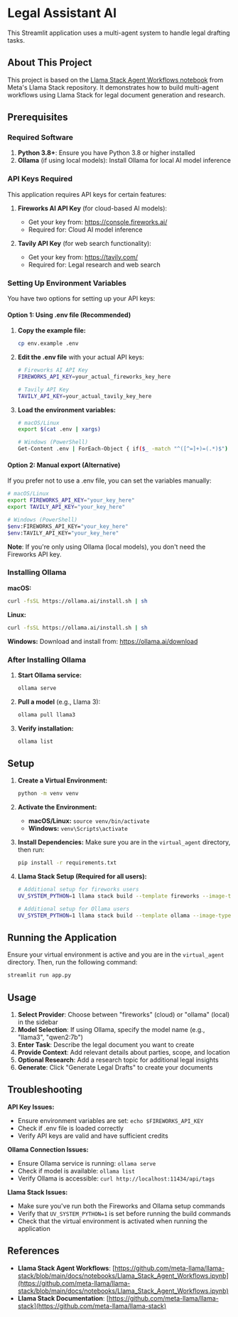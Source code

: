 # Legal Assistant AI

This Streamlit application uses a multi-agent system to handle legal drafting tasks.

## About This Project

This project is based on the [Llama Stack Agent Workflows notebook](https://github.com/meta-llama/llama-stack/blob/main/docs/notebooks/Llama_Stack_Agent_Workflows.ipynb) from Meta's Llama Stack repository. It demonstrates how to build multi-agent workflows using Llama Stack for legal document generation and research.

## Prerequisites

### Required Software

1. **Python 3.8+**: Ensure you have Python 3.8 or higher installed
2. **Ollama** (if using local models): Install Ollama for local AI model inference

### API Keys Required

This application requires API keys for certain features:

1. **Fireworks AI API Key** (for cloud-based AI models):
   - Get your key from: https://console.fireworks.ai/
   - Required for: Cloud AI model inference

2. **Tavily API Key** (for web search functionality):
   - Get your key from: https://tavily.com/
   - Required for: Legal research and web search

### Setting Up Environment Variables

You have two options for setting up your API keys:

#### Option 1: Using .env file (Recommended)

1. **Copy the example file:**
   ```bash
   cp env.example .env
   ```

2. **Edit the .env file** with your actual API keys:
   ```bash
   # Fireworks AI API Key
   FIREWORKS_API_KEY=your_actual_fireworks_key_here
   
   # Tavily API Key
   TAVILY_API_KEY=your_actual_tavily_key_here
   ```

3. **Load the environment variables:**
   ```bash
   # macOS/Linux
   export $(cat .env | xargs)
   
   # Windows (PowerShell)
   Get-Content .env | ForEach-Object { if($_ -match "^([^=]+)=(.*)$") { [Environment]::SetEnvironmentVariable($matches[1], $matches[2]) } }
   ```

#### Option 2: Manual export (Alternative)

If you prefer not to use a .env file, you can set the variables manually:

```bash
# macOS/Linux
export FIREWORKS_API_KEY="your_key_here"
export TAVILY_API_KEY="your_key_here"

# Windows (PowerShell)
$env:FIREWORKS_API_KEY="your_key_here"
$env:TAVILY_API_KEY="your_key_here"
```

**Note**: If you're only using Ollama (local models), you don't need the Fireworks API key.

### Installing Ollama

**macOS:**
```bash
curl -fsSL https://ollama.ai/install.sh | sh
```

**Linux:**
```bash
curl -fsSL https://ollama.ai/install.sh | sh
```

**Windows:**
Download and install from: https://ollama.ai/download

### After Installing Ollama

1. **Start Ollama service:**
   ```bash
   ollama serve
   ```

2. **Pull a model** (e.g., Llama 3):
   ```bash
   ollama pull llama3
   ```

3. **Verify installation:**
   ```bash
   ollama list
   ```

## Setup

1.  **Create a Virtual Environment:**
    ```bash
    python -m venv venv
    ```

2.  **Activate the Environment:**
    * **macOS/Linux:** `source venv/bin/activate`
    * **Windows:** `venv\Scripts\activate`

3.  **Install Dependencies:**
    Make sure you are in the `virtual_agent` directory, then run:
    ```bash
    pip install -r requirements.txt
    ```

4.  **Llama Stack Setup (Required for all users):**
    
    ```bash
    # Additional setup for fireworks users
    UV_SYSTEM_PYTHON=1 llama stack build --template fireworks --image-type venv
    
    # Additional setup for Ollama users
    UV_SYSTEM_PYTHON=1 llama stack build --template ollama --image-type venv
    ```

## Running the Application

Ensure your virtual environment is active and you are in the `virtual_agent` directory. Then, run the following command:

```bash
streamlit run app.py
```

## Usage

1. **Select Provider**: Choose between "fireworks" (cloud) or "ollama" (local) in the sidebar
2. **Model Selection**: If using Ollama, specify the model name (e.g., "llama3", "qwen2:7b")
3. **Enter Task**: Describe the legal document you want to create
4. **Provide Context**: Add relevant details about parties, scope, and location
5. **Optional Research**: Add a research topic for additional legal insights
6. **Generate**: Click "Generate Legal Drafts" to create your documents

## Troubleshooting

**API Key Issues:**
- Ensure environment variables are set: `echo $FIREWORKS_API_KEY`
- Check if .env file is loaded correctly
- Verify API keys are valid and have sufficient credits

**Ollama Connection Issues:**
- Ensure Ollama service is running: `ollama serve`
- Check if model is available: `ollama list`
- Verify Ollama is accessible: `curl http://localhost:11434/api/tags`

**Llama Stack Issues:**
- Make sure you've run both the Fireworks and Ollama setup commands
- Verify that `UV_SYSTEM_PYTHON=1` is set before running the build commands
- Check that the virtual environment is activated when running the application

## References

- **Llama Stack Agent Workflows**: [https://github.com/meta-llama/llama-stack/blob/main/docs/notebooks/Llama_Stack_Agent_Workflows.ipynb](https://github.com/meta-llama/llama-stack/blob/main/docs/notebooks/Llama_Stack_Agent_Workflows.ipynb)
- **Llama Stack Documentation**: [https://github.com/meta-llama/llama-stack](https://github.com/meta-llama/llama-stack)
